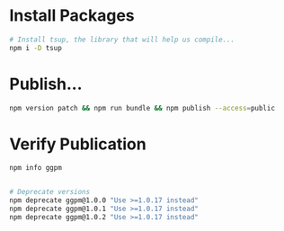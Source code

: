 # Install Packages
```bash
# Install tsup, the library that will help us compile...
npm i -D tsup
```

# Publish...
```bash
npm version patch && npm run bundle && npm publish --access=public
```

# Verify Publication
```bash
npm info ggpm


# Deprecate versions
npm deprecate ggpm@1.0.0 "Use >=1.0.17 instead"
npm deprecate ggpm@1.0.1 "Use >=1.0.17 instead"
npm deprecate ggpm@1.0.2 "Use >=1.0.17 instead"
```
